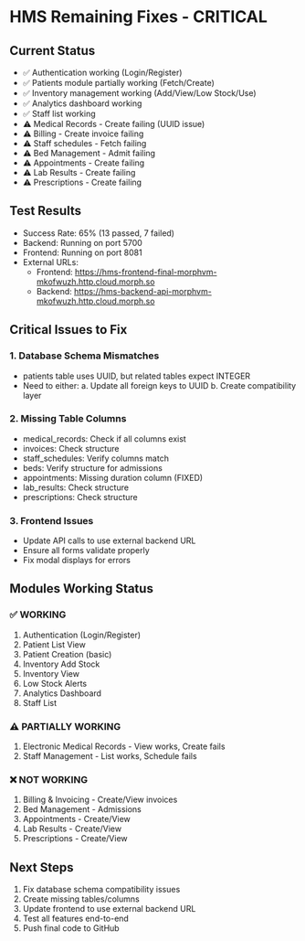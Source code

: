 # HMS Remaining Fixes - CRITICAL

## Current Status
- ✅ Authentication working (Login/Register)
- ✅ Patients module partially working (Fetch/Create)
- ✅ Inventory management working (Add/View/Low Stock/Use)
- ✅ Analytics dashboard working
- ✅ Staff list working
- ⚠️ Medical Records - Create failing (UUID issue)
- ⚠️ Billing - Create invoice failing
- ⚠️ Staff schedules - Fetch failing
- ⚠️ Bed Management - Admit failing
- ⚠️ Appointments - Create failing
- ⚠️ Lab Results - Create failing
- ⚠️ Prescriptions - Create failing

## Test Results
- Success Rate: 65% (13 passed, 7 failed)
- Backend: Running on port 5700
- Frontend: Running on port 8081
- External URLs:
  - Frontend: https://hms-frontend-final-morphvm-mkofwuzh.http.cloud.morph.so
  - Backend: https://hms-backend-api-morphvm-mkofwuzh.http.cloud.morph.so

## Critical Issues to Fix

### 1. Database Schema Mismatches
- patients table uses UUID, but related tables expect INTEGER
- Need to either:
  a. Update all foreign keys to UUID
  b. Create compatibility layer

### 2. Missing Table Columns
- medical_records: Check if all columns exist
- invoices: Check structure
- staff_schedules: Verify columns match
- beds: Verify structure for admissions
- appointments: Missing duration column (FIXED)
- lab_results: Check structure
- prescriptions: Check structure

### 3. Frontend Issues
- Update API calls to use external backend URL
- Ensure all forms validate properly
- Fix modal displays for errors

## Modules Working Status

### ✅ WORKING
1. Authentication (Login/Register)
2. Patient List View
3. Patient Creation (basic)
4. Inventory Add Stock
5. Inventory View
6. Low Stock Alerts
7. Analytics Dashboard
8. Staff List

### ⚠️ PARTIALLY WORKING
1. Electronic Medical Records - View works, Create fails
2. Staff Management - List works, Schedule fails

### ❌ NOT WORKING
1. Billing & Invoicing - Create/View invoices
2. Bed Management - Admissions
3. Appointments - Create/View
4. Lab Results - Create/View
5. Prescriptions - Create/View

## Next Steps
1. Fix database schema compatibility issues
2. Create missing tables/columns
3. Update frontend to use external backend URL
4. Test all features end-to-end
5. Push final code to GitHub
